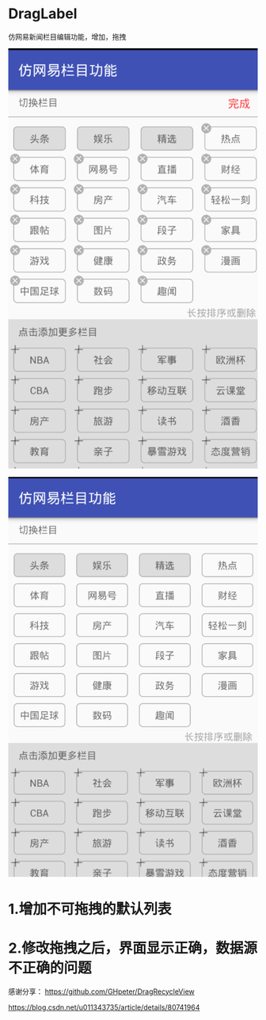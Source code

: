 # DragLabel
仿网易新闻栏目编辑功能，增加，拖拽

![image](https://github.com/yinzeping/DragLabel/blob/master/screenshot/a.png)

![image](https://github.com/yinzeping/DragLabel/blob/master/screenshot/b.png)

# 1.增加不可拖拽的默认列表

# 2.修改拖拽之后，界面显示正确，数据源不正确的问题

感谢分享：
https://github.com/GHpeter/DragRecycleView

https://blog.csdn.net/u011343735/article/details/80741964
